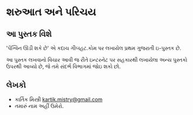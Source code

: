 શરુઆત અને પરિચય
===============

આ પુસ્તક વિશે
-----------
'પેંગ્વિન ઊડી શકે છે' એ કદાચ ગીબહટ.કોમ પર લખાયેલ પ્રથમ ગુજરાતી ઇ-પુસ્તક છે.

આ પુસ્તક લખવાનો વિચાર આવી જ રીતે ઇન્ટરનેટ પર સહકારથી લખાયેલા અન્ય પુસ્તકો ઉપરથી આવ્યો છે, જે તમે સંદર્ભ વિભાગમાં જોઇ શકો છો.

લેખકો
----
* કાર્તિક મિસ્ત્રી <kartik.mistry@gmail.com>
* તમારું નામ અહીં ઉમેરો.
